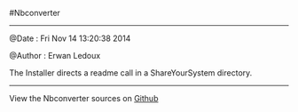 
<!--
FrozenIsBool False
-->

#Nbconverter

----------------------- ------------------------------------



@Date : Fri Nov 14 13:20:38 2014 

@Author : Erwan Ledoux 



The Installer directs a readme call in a ShareYourSystem directory. 



----------------------------------------------------------------


View the Nbconverter sources on [Github](https://github.com/Ledoux/ShareYourSystem/tree/master/ShareYourSystem.Guiders.Informer)

